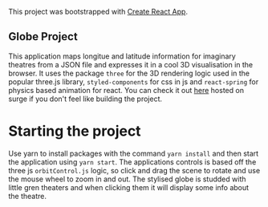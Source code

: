 This project was bootstrapped with [Create React App](https://github.com/facebook/create-react-app).

## Globe Project

This application maps longitue and latitude information for imaginary theatres from a JSON file and expresses it in a cool 3D visualisation in the browser. It uses the package `three` for the 3D rendering logic used in the popular three.js library, `styled-components` for css in js and `react-spring` for physics based animation for react. You can check it out [here](https://globe-project.surge.sh/) hosted on surge if you don't feel like building the project.

# Starting the project

Use yarn to install packages with the command `yarn install` and then start the application using `yarn start`. The applications controls is based off the three js `orbitControl.js` logic, so click and drag the scene to rotate and use the mouse wheel to zoom in and out. The stylised globe is studded with little gren theaters and when clicking them it will display some info about the theatre.

